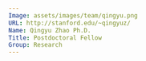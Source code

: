 ```yaml
---
Image: assets/images/team/qingyu.png
URL: http://stanford.edu/~qingyuz/
Name: Qingyu Zhao Ph.D.
Title: Postdoctoral Fellow
Group: Research
---
```

